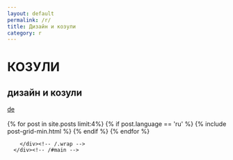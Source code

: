 ```yaml
---
layout: default
permalink: /r/
title: Дизайн и козули
category: r
---
```


<div class="page-lead" style="background-image:url(/images/teaser.jpg)">
      <div class="wrap page-lead-content">
        <h1>КОЗУЛИ</h1>
        <h2>дизайн и козули</h2>
        <a href="/" class="btn-i18n">de</a>
      </div><!-- /.page-lead-content -->
</div><!-- /.page-lead -->

<div id="main" role="main">
        <div class="wrap">
        
<br/>
<div class="tiles">
{% for post in site.posts limit:4%}
	{% if post.language == 'ru' %}
		{% include post-grid-min.html %}
	{% endif %}
{% endfor %}
</div><!-- /.tiles -->  


        </div><!-- /.wrap -->
      </div><!-- /#main -->

